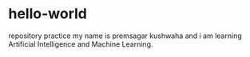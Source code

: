 # hello-world
repository practice
my name is premsagar kushwaha and i am learning Artificial Intelligence and Machine Learning.
